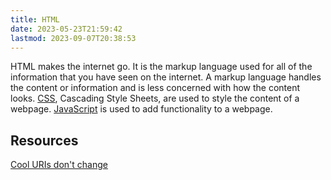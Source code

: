 ```yaml
---
title: HTML
date: 2023-05-23T21:59:42
lastmod: 2023-09-07T20:38:53
---
```


HTML makes the internet go. It is the markup language used for all of the information that you have seen on the internet. A markup language handles the content or information and is less concerned with how the content looks. [CSS](css.md), Cascading Style Sheets, are used to style the content of a webpage. [JavaScript](javascript.md) is used to add functionality to a webpage.

## Resources

[Cool URIs don't change](https://www.w3.org/Provider/Style/URI)

